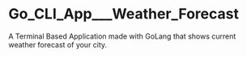 # Go_CLI_App___Weather_Forecast
A Terminal Based Application made with GoLang that shows current weather forecast of your city.
